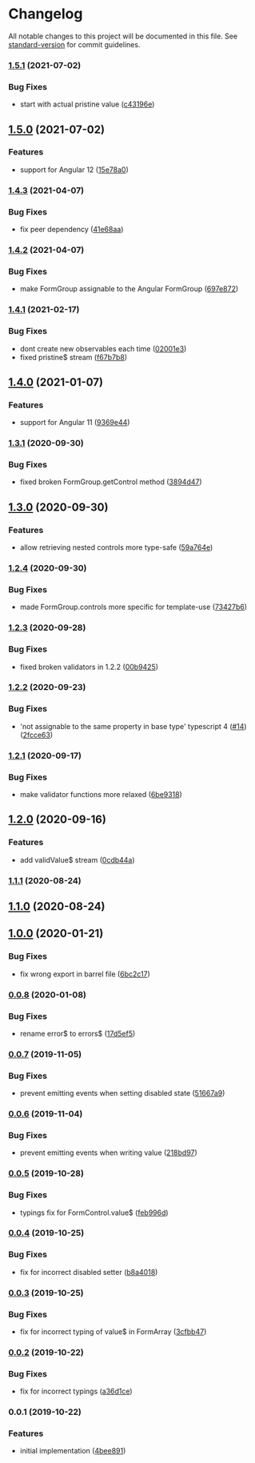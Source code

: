 # Changelog

All notable changes to this project will be documented in this file. See [standard-version](https://github.com/conventional-changelog/standard-version) for commit guidelines.

### [1.5.1](https://github.com/dirkluijk/ngx-typesafe-forms/compare/v1.5.0...v1.5.1) (2021-07-02)


### Bug Fixes

* start with actual pristine value ([c43196e](https://github.com/dirkluijk/ngx-typesafe-forms/commit/c43196e1fefb1208e17f41c892309591c790732a))

## [1.5.0](https://github.com/dirkluijk/ngx-typesafe-forms/compare/v1.4.3...v1.5.0) (2021-07-02)


### Features

* support for Angular 12 ([15e78a0](https://github.com/dirkluijk/ngx-typesafe-forms/commit/15e78a0e7c77a57ec22590d45aa3fce653d184b2))

### [1.4.3](https://github.com/dirkluijk/ngx-typesafe-forms/compare/v1.4.2...v1.4.3) (2021-04-07)


### Bug Fixes

* fix peer dependency ([41e68aa](https://github.com/dirkluijk/ngx-typesafe-forms/commit/41e68aab3a895faec07a6e113aed37a1f2355529))

### [1.4.2](https://github.com/dirkluijk/ngx-typesafe-forms/compare/v1.4.1...v1.4.2) (2021-04-07)


### Bug Fixes

* make FormGroup assignable to the Angular FormGroup ([697e872](https://github.com/dirkluijk/ngx-typesafe-forms/commit/697e872257164d74f53d6dd3129c07ce386358c3))

### [1.4.1](https://github.com/dirkluijk/ngx-typesafe-forms/compare/v1.4.0...v1.4.1) (2021-02-17)


### Bug Fixes

* dont create new observables each time ([02001e3](https://github.com/dirkluijk/ngx-typesafe-forms/commit/02001e3edd41704b2c69345f788a42f8543f2c4d))
* fixed pristine$ stream  ([f67b7b8](https://github.com/dirkluijk/ngx-typesafe-forms/commit/f67b7b8969c266c66f893886db1112f3ebd7bd55))

## [1.4.0](https://github.com/dirkluijk/ngx-typesafe-forms/compare/v1.3.1...v1.4.0) (2021-01-07)


### Features

* support for Angular 11 ([9369e44](https://github.com/dirkluijk/ngx-typesafe-forms/commit/9369e44b53e64b72b65ab8d7883a1bae0f358f7b))

### [1.3.1](https://github.com/dirkluijk/ngx-typesafe-forms/compare/v1.3.0...v1.3.1) (2020-09-30)


### Bug Fixes

* fixed broken FormGroup.getControl method ([3894d47](https://github.com/dirkluijk/ngx-typesafe-forms/commit/3894d47350579599359c0a35a6e07972d5edc33f))

## [1.3.0](https://github.com/dirkluijk/ngx-typesafe-forms/compare/v1.2.4...v1.3.0) (2020-09-30)


### Features

* allow retrieving nested controls more type-safe ([59a764e](https://github.com/dirkluijk/ngx-typesafe-forms/commit/59a764e16f5b50f8a16dadc751600010939be234))

### [1.2.4](https://github.com/dirkluijk/ngx-typesafe-forms/compare/v1.2.3...v1.2.4) (2020-09-30)


### Bug Fixes

* made FormGroup.controls more specific for template-use ([73427b6](https://github.com/dirkluijk/ngx-typesafe-forms/commit/73427b6d8be0660516f438c797bf364f3551c622))

### [1.2.3](https://github.com/dirkluijk/ngx-typesafe-forms/compare/v1.2.2...v1.2.3) (2020-09-28)


### Bug Fixes

* fixed broken validators in 1.2.2 ([00b9425](https://github.com/dirkluijk/ngx-typesafe-forms/commit/00b9425d3dd276ddede07fe1486ea5b4947c8c66))

### [1.2.2](https://github.com/dirkluijk/ngx-typesafe-forms/compare/v1.2.1...v1.2.2) (2020-09-23)


### Bug Fixes

* 'not assignable to the same property in base type' typescript 4 ([#14](https://github.com/dirkluijk/ngx-typesafe-forms/issues/14)) ([2fcce63](https://github.com/dirkluijk/ngx-typesafe-forms/commit/2fcce63094adf7594073bb72a927c2865f2d3fb6))

### [1.2.1](https://github.com/dirkluijk/ngx-typesafe-forms/compare/v1.2.0...v1.2.1) (2020-09-17)


### Bug Fixes

* make validator functions more relaxed ([6be9318](https://github.com/dirkluijk/ngx-typesafe-forms/commit/6be93188292d24abe30b3af0c1f2a00cbfb6db2b))

## [1.2.0](https://github.com/dirkluijk/ngx-typesafe-forms/compare/v1.1.1...v1.2.0) (2020-09-16)


### Features

* add validValue$ stream ([0cdb44a](https://github.com/dirkluijk/ngx-typesafe-forms/commit/0cdb44a2252fa89c350616b7f882ba17463cbd4d))

### [1.1.1](https://github.com/dirkluijk/ngx-typesafe-forms/compare/v1.1.0...v1.1.1) (2020-08-24)

## [1.1.0](https://github.com/dirkluijk/ngx-typesafe-forms/compare/v1.0.0...v1.1.0) (2020-08-24)

## [1.0.0](https://github.com/dirkluijk/ngx-typesafe-forms/compare/v0.0.8...v1.0.0) (2020-01-21)


### Bug Fixes

* fix wrong export in barrel file ([6bc2c17](https://github.com/dirkluijk/ngx-typesafe-forms/commit/6bc2c17b015cd669684b6450d8727c319e30b0b1))

### [0.0.8](https://github.com/dirkluijk/ngx-typesafe-forms/compare/v0.0.7...v0.0.8) (2020-01-08)


### Bug Fixes

* rename error$ to errors$ ([17d5ef5](https://github.com/dirkluijk/ngx-typesafe-forms/commit/17d5ef537c5a202f990165dff20cdbcf8a18e86e))

### [0.0.7](https://github.com/dirkluijk/ngx-typesafe-forms/compare/v0.0.6...v0.0.7) (2019-11-05)


### Bug Fixes

* prevent emitting events when setting disabled state ([51667a9](https://github.com/dirkluijk/ngx-typesafe-forms/commit/51667a9))

### [0.0.6](https://github.com/dirkluijk/ngx-typesafe-forms/compare/v0.0.5...v0.0.6) (2019-11-04)


### Bug Fixes

* prevent emitting events when writing value ([218bd97](https://github.com/dirkluijk/ngx-typesafe-forms/commit/218bd97))

### [0.0.5](https://github.com/dirkluijk/ngx-typesafe-forms/compare/v0.0.4...v0.0.5) (2019-10-28)


### Bug Fixes

* typings fix for FormControl.value$ ([feb996d](https://github.com/dirkluijk/ngx-typesafe-forms/commit/feb996d))

### [0.0.4](https://github.com/dirkluijk/ngx-typesafe-forms/compare/v0.0.3...v0.0.4) (2019-10-25)


### Bug Fixes

* fix for incorrect disabled setter ([b8a4018](https://github.com/dirkluijk/ngx-typesafe-forms/commit/b8a4018))

### [0.0.3](https://github.com/dirkluijk/ngx-typesafe-forms/compare/v0.0.2...v0.0.3) (2019-10-25)


### Bug Fixes

* fix for incorrect typing of value$ in FormArray ([3cfbb47](https://github.com/dirkluijk/ngx-typesafe-forms/commit/3cfbb47))

### [0.0.2](https://github.com/dirkluijk/ngx-typesafe-forms/compare/v0.0.1...v0.0.2) (2019-10-22)


### Bug Fixes

* fix for incorrect typings ([a36d1ce](https://github.com/dirkluijk/ngx-typesafe-forms/commit/a36d1ce))

### 0.0.1 (2019-10-22)


### Features

* initial implementation ([4bee891](https://github.com/dirkluijk/ngx-typesafe-forms/commit/4bee891))
